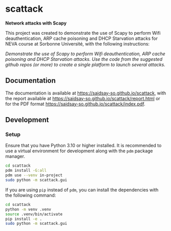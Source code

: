 # scattack

__Network attacks with Scapy__

This project was created to demonstrate the use of Scapy
to perform Wifi deauthentication, ARP cache poisoning and DHCP Starvation attacks for NEVA course at Sorbonne Université,
with the following instructions:

_Demonstrate the use of Scapy to perform Wifi deauthentication, ARP cache poisoning and DHCP Starvation attacks._
_Use the code from the suggested github repos (or more) to create a single platform to launch several attacks._

## Documentation

The documentation is available at <https://saidsay-so.github.io/scattack>,
with the report available at <https://saidsay-so.github.io/scattack/report.html>
or for the PDF format <https://saidsay-so.github.io/scattack/index.pdf>.

## Development

### Setup

Ensure that you have Python 3.10 or higher installed.
It is recommended to use a virtual environment for development along with the `pdm` package manager.

```bash
cd scattack
pdm install -G:all
pdm use --venv in-project
sudo python -m scattack.gui
```

If you are using `pip` instead of `pdm`, you can install the dependencies with the following command:

```bash
cd scattack
python -m venv .venv
source .venv/bin/activate
pip install -e .
sudo python -m scattack.gui
```

